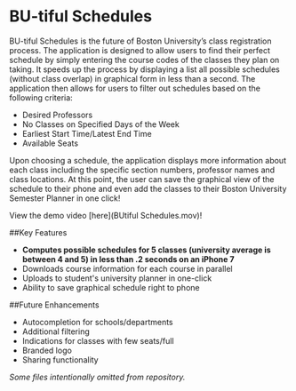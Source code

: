 # BU-tiful Schedules
BU-tiful Schedules is the future of Boston University’s class registration process. The application is designed to allow users to find their perfect schedule by simply entering the course codes of the classes they plan on taking. It speeds up the process by displaying a list all possible schedules (without class overlap) in graphical form in less than a second. The application then allows for users to filter out schedules based on the following criteria:
* Desired Professors
* No Classes on Specified Days of the Week
* Earliest Start Time/Latest End Time
* Available Seats

Upon choosing a schedule, the application displays more information about each class including the specific section numbers, professor names and class locations. At this point, the user can save the graphical view of the schedule to their phone and even add the classes to their Boston University Semester Planner in one click!

View the demo video [here](BUtiful Schedules.mov)!

##Key Features
* **Computes possible schedules for 5 classes (university average is between 4 and 5) in less than .2 seconds on an iPhone 7**
* Downloads course information for each course in parallel
* Uploads to student's university planner in one-click
* Ability to save graphical schedule right to phone

##Future Enhancements
* Autocompletion for schools/departments
* Additional filtering
* Indications for classes with few seats/full
* Branded logo
* Sharing functionality

*Some files intentionally omitted from repository.*
